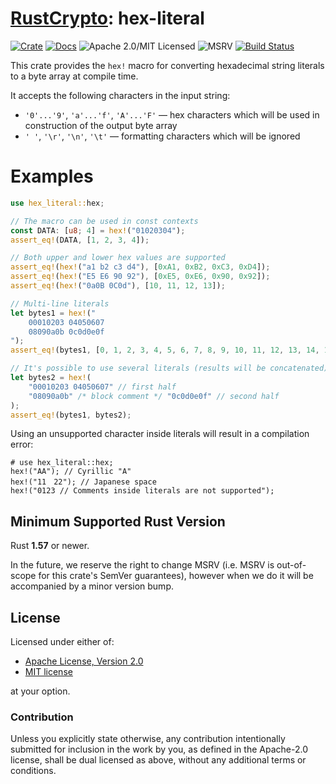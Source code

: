 # [RustCrypto]: hex-literal

[![Crate][crate-image]][crate-link]
[![Docs][docs-image]][docs-link]
![Apache 2.0/MIT Licensed][license-image]
![MSRV][rustc-image]
[![Build Status][build-image]][build-link]

This crate provides the `hex!` macro for converting hexadecimal string literals to a byte array at compile time.

It accepts the following characters in the input string:

- `'0'...'9'`, `'a'...'f'`, `'A'...'F'` — hex characters which will be used in construction of the output byte array
- `' '`, `'\r'`, `'\n'`, `'\t'` — formatting characters which will be ignored

# Examples
```rust
use hex_literal::hex;

// The macro can be used in const contexts
const DATA: [u8; 4] = hex!("01020304");
assert_eq!(DATA, [1, 2, 3, 4]);

// Both upper and lower hex values are supported
assert_eq!(hex!("a1 b2 c3 d4"), [0xA1, 0xB2, 0xC3, 0xD4]);
assert_eq!(hex!("E5 E6 90 92"), [0xE5, 0xE6, 0x90, 0x92]);
assert_eq!(hex!("0a0B 0C0d"), [10, 11, 12, 13]);

// Multi-line literals
let bytes1 = hex!("
    00010203 04050607
    08090a0b 0c0d0e0f
");
assert_eq!(bytes1, [0, 1, 2, 3, 4, 5, 6, 7, 8, 9, 10, 11, 12, 13, 14, 15]);

// It's possible to use several literals (results will be concatenated)
let bytes2 = hex!(
    "00010203 04050607" // first half
    "08090a0b" /* block comment */ "0c0d0e0f" // second half
);
assert_eq!(bytes1, bytes2);
```

Using an unsupported character inside literals will result in a compilation error:
```rust,compile_fail
# use hex_literal::hex;
hex!("АА"); // Cyrillic "А"
hex!("11　22"); // Japanese space
hex!("0123 // Сomments inside literals are not supported");
```

## Minimum Supported Rust Version

Rust **1.57** or newer.

In the future, we reserve the right to change MSRV (i.e. MSRV is out-of-scope for this crate's SemVer guarantees), however when we do it will be accompanied by a minor version bump.

## License

Licensed under either of:

* [Apache License, Version 2.0](http://www.apache.org/licenses/LICENSE-2.0)
* [MIT license](http://opensource.org/licenses/MIT)

at your option.

### Contribution

Unless you explicitly state otherwise, any contribution intentionally submitted for inclusion in the work by you, as defined in the Apache-2.0 license, shall be dual licensed as above, without any additional terms or conditions.

[//]: # (badges)

[crate-image]: https://img.shields.io/crates/v/hex-literal.svg
[crate-link]: https://crates.io/crates/hex-literal
[docs-image]: https://docs.rs/hex-literal/badge.svg
[docs-link]: https://docs.rs/hex-literal/
[license-image]: https://img.shields.io/badge/license-Apache2.0/MIT-blue.svg
[rustc-image]: https://img.shields.io/badge/rustc-1.57+-blue.svg
[build-image]: https://github.com/RustCrypto/utils/actions/workflows/hex-literal.yml/badge.svg
[build-link]: https://github.com/RustCrypto/utils/actions/workflows/hex-literal.yml

[//]: # (general links)

[RustCrypto]: https://github.com/RustCrypto
